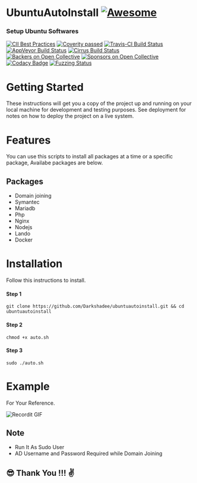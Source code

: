 # UbuntuAutoInstall [![Awesome](https://cdn.rawgit.com/sindresorhus/awesome/d7305f38d29fed78fa85652e3a63e154dd8e8829/media/badge.svg)](https://github.com/sindresorhus/awesome)

### Setup Ubuntu Softwares

[![CII Best Practices](https://bestpractices.coreinfrastructure.org/projects/63/badge)](https://bestpractices.coreinfrastructure.org/projects/63)
[![Coverity passed](https://scan.coverity.com/projects/curl/badge.svg)](https://scan.coverity.com/projects/curl)
[![Travis-CI Build Status](https://travis-ci.org/curl/curl.svg?branch=master)](https://travis-ci.org/curl/curl)
[![AppVeyor Build Status](https://ci.appveyor.com/api/projects/status/l1vv31029huhf4g4?svg=true)](https://ci.appveyor.com/project/curlorg/curl)
[![Cirrus Build Status](https://api.cirrus-ci.com/github/curl/curl.svg?branch=master)](https://cirrus-ci.com/github/curl/curl)
[![Backers on Open Collective](https://opencollective.com/curl/backers/badge.svg)](#backers)
[![Sponsors on Open Collective](https://opencollective.com/curl/sponsors/badge.svg)](#sponsors)
[![Codacy Badge](https://api.codacy.com/project/badge/Grade/d11483a0cc5c4ebd9da4ff9f7cd56690)](https://www.codacy.com/app/curl/curl?utm_source=github.com&amp;utm_medium=referral&amp;utm_content=curl/curl&amp;utm_campaign=Badge_Grade)
[![Fuzzing Status](https://oss-fuzz-build-logs.storage.googleapis.com/badges/curl.svg)](https://bugs.chromium.org/p/oss-fuzz/issues/list?sort=-opened&can=1&q=proj:curl)



# Getting Started

These instructions will get you a copy of the project up and running on your local machine for development and testing purposes. See deployment for notes on how to deploy the project on a live system.

# Features

You can use this scripts to install all packages at a time or a specific package, Availabe packages are below.

## Packages
* Domain joining
* Symantec
* Mariadb
* Php
* Nginx
* Nodejs
* Lando
* Docker



# Installation

Follow this instructions to install.

#### Step 1

```
git clone https://github.com/Darkshadee/ubuntuautoinstall.git && cd ubuntuautoinstall
```
#### Step 2

```
chmod +x auto.sh
```

#### Step 3

```
sudo ./auto.sh
```

# Example

For Your Reference.

![Recordit GIF](http://g.recordit.co/DRm7Ie35qh.gif)


## Note

* Run It As Sudo User
* AD Username and Password Required while Domain Joining


## :sunglasses: Thank You !!! :v:
